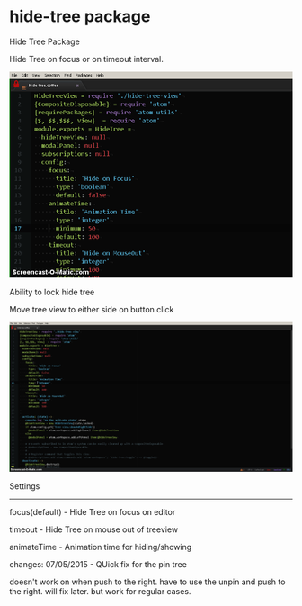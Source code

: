 # hide-tree package

Hide Tree Package

Hide Tree on focus or on timeout interval.

![HideTree](https://github.com/skandasoft/hide-tree/blob/master/hide.gif?raw=true)

Ability to lock hide tree

Move tree view to either side on button click

![SwitchSide](https://github.com/skandasoft/hide-tree/blob/master/switch-side.gif?raw=true)



Settings
________


focus(default) - Hide Tree on focus on editor

timeout - Hide Tree on mouse out of treeview

animateTime - Animation time for hiding/showing



changes: 07/05/2015 - QUick fix for the pin tree


doesn't work on when push to the right. have to use the unpin and push to the right.
will fix later. but work for regular cases.
